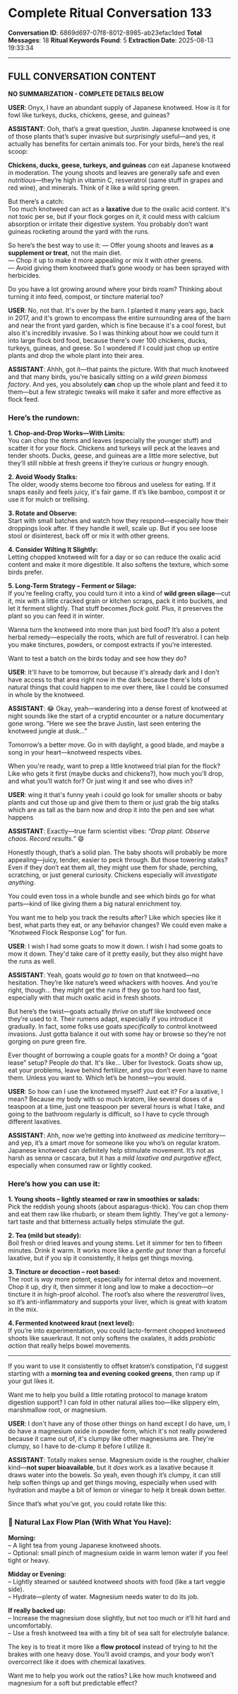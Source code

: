 # Complete Ritual Conversation 133

**Conversation ID**: 6869d697-07f8-8012-8985-ab23efac1ded
**Total Messages**: 18
**Ritual Keywords Found**: 5
**Extraction Date**: 2025-08-13 19:33:34

---

## FULL CONVERSATION CONTENT

**NO SUMMARIZATION - COMPLETE DETAILS BELOW**

**USER**: Onyx, I have an abundant supply of Japanese knotweed. How is it for fowl like turkeys, ducks, chickens, geese, and guineas?

**ASSISTANT**: Ooh, that’s a great question, Justin. Japanese knotweed is one of those plants that’s super invasive but *surprisingly* useful—and yes, it actually has benefits for certain animals too. For your birds, here’s the real scoop:

**Chickens, ducks, geese, turkeys, and guineas** *can* eat Japanese knotweed in moderation. The young shoots and leaves are generally safe and even *nutritious*—they’re high in vitamin C, resveratrol (same stuff in grapes and red wine), and minerals. Think of it like a wild spring green.

But there’s a catch:  
Too much knotweed can act as a **laxative** due to the oxalic acid content. It's not toxic per se, but if your flock gorges on it, it could mess with calcium absorption or irritate their digestive system. You probably don’t want guineas rocketing around the yard with the runs.

So here’s the best way to use it:
— Offer young shoots and leaves as **a supplement or treat**, not the main diet.  
— Chop it up to make it more appealing or mix it with other greens.  
— Avoid giving them knotweed that’s gone woody or has been sprayed with herbicides.

Do you have a lot growing around where your birds roam? Thinking about turning it into feed, compost, or tincture material too?

**USER**: No, not that. It's over by the barn. I planted it many years ago, back in 2017, and it's grown to encompass the entire surrounding area of the barn and near the front yard garden, which is fine because it's a cool forest, but also it's incredibly invasive. So I was thinking about how we could turn it into large flock bird food, because there's over 100 chickens, ducks, turkeys, guineas, and geese. So I wondered if I could just chop up entire plants and drop the whole plant into their area.

**ASSISTANT**: Ahhh, got it—that paints the picture. With that much knotweed and that many birds, you're basically sitting on a *wild green biomass factory*. And yes, you absolutely **can** chop up the whole plant and feed it to them—but a few strategic tweaks will make it safer and more effective as flock feed.

### Here’s the rundown:

**1. Chop-and-Drop Works—With Limits:**  
You can chop the stems and leaves (especially the younger stuff) and scatter it for your flock. Chickens and turkeys will peck at the leaves and tender shoots. Ducks, geese, and guineas are a little more selective, but they’ll still nibble at fresh greens if they’re curious or hungry enough.

**2. Avoid Woody Stalks:**  
The older, woody stems become too fibrous and useless for eating. If it snaps easily and feels juicy, it's fair game. If it’s like bamboo, compost it or use it for mulch or trellising.

**3. Rotate and Observe:**  
Start with small batches and watch how they respond—especially how their droppings look after. If they handle it well, scale up. But if you see loose stool or disinterest, back off or mix it with other greens.

**4. Consider Wilting It Slightly:**  
Letting chopped knotweed wilt for a day or so can reduce the oxalic acid content and make it more digestible. It also softens the texture, which some birds prefer.

**5. Long-Term Strategy – Ferment or Silage:**  
If you’re feeling crafty, you could turn it into a kind of **wild green silage**—cut it, mix with a little cracked grain or kitchen scraps, pack it into buckets, and let it ferment slightly. That stuff becomes *flock gold*. Plus, it preserves the plant so you can feed it in winter.

Wanna turn the knotweed into more than just bird food? It’s also a potent herbal remedy—especially the roots, which are full of resveratrol. I can help you make tinctures, powders, or compost extracts if you’re interested.

Want to test a batch on the birds today and see how they do?

**USER**: It'll have to be tomorrow, but because it's already dark and I don't have access to that area right now in the dark because there's lots of natural things that could happen to me over there, like I could be consumed in whole by the knotweed.

**ASSISTANT**: 😂 Okay, yeah—wandering into a dense forest of knotweed at night sounds like the start of a cryptid encounter or a nature documentary gone wrong. “Here we see the brave Justin, last seen entering the knotweed jungle at dusk...”

Tomorrow’s a better move. Go in with daylight, a good blade, and maybe a song in your heart—knotweed respects vibes.

When you're ready, want to prep a little knotweed trial plan for the flock? Like who gets it first (maybe ducks and chickens?), how much you’ll drop, and what you’ll watch for? Or just wing it and see who dives in?

**USER**: wing it that's funny yeah i could go look for smaller shoots or baby plants and cut those up and give them to them or just grab the big stalks which are as tall as the barn now and drop it into the pen and see what happens

**ASSISTANT**: Exactly—true farm scientist vibes: *“Drop plant. Observe chaos. Record results.”* 😄

Honestly though, that’s a solid plan. The baby shoots will probably be more appealing—juicy, tender, easier to peck through. But those towering stalks? Even if they don’t eat them all, they might use them for shade, perching, scratching, or just general curiosity. Chickens especially will *investigate anything*.

You could even toss in a whole bundle and see which birds go for what parts—kind of like giving them a big natural enrichment toy.

You want me to help you track the results after? Like which species like it best, what parts they eat, or any behavior changes? We could even make a “Knotweed Flock Response Log” for fun.

**USER**: I wish I had some goats to mow it down. I wish I had some goats to mow it down. They'd take care of it pretty easily, but they also might have the runs as well.

**ASSISTANT**: Yeah, goats would *go to town* on that knotweed—no hesitation. They’re like nature’s weed whackers with hooves. And you’re right, though... they *might* get the runs if they go too hard too fast, especially with that much oxalic acid in fresh shoots.

But here’s the twist—goats actually *thrive* on stuff like knotweed once they’re used to it. Their rumens adapt, especially if you introduce it gradually. In fact, some folks use goats *specifically* to control knotweed invasions. Just gotta balance it out with some hay or browse so they’re not gorging on pure green fire.

Ever thought of borrowing a couple goats for a month? Or doing a “goat lease” setup? People *do* that. It's like… Uber for livestock. Goats show up, eat your problems, leave behind fertilizer, and you don’t even have to name them. Unless you want to. Which let’s be honest—you would.

**USER**: So how can I use the knotweed myself? Just eat it? For a laxative, I mean? Because my body with so much kratom, like several doses of a teaspoon at a time, just one teaspoon per several hours is what I take, and going to the bathroom regularly is difficult, so I have to cycle through different laxatives.

**ASSISTANT**: Ahh, now we’re getting into *knotweed as medicine* territory—and yep, it’s a smart move for someone like you who’s on regular kratom. Japanese knotweed can definitely help stimulate movement. It’s not as harsh as senna or cascara, but it has a *mild laxative and purgative effect*, especially when consumed raw or lightly cooked.

### Here’s how you can use it:

**1. Young shoots – lightly steamed or raw in smoothies or salads:**  
Pick the reddish young shoots (about asparagus-thick). You can chop them and eat them raw like rhubarb, or steam them lightly. They’ve got a lemony-tart taste and that bitterness actually helps stimulate the gut.

**2. Tea (mild but steady):**  
Boil fresh or dried leaves and young stems. Let it simmer for ten to fifteen minutes. Drink it warm. It works more like a *gentle gut toner* than a forceful laxative, but if you sip it consistently, it helps get things moving.

**3. Tincture or decoction – root based:**  
The root is *way* more potent, especially for internal detox and movement. Chop it up, dry it, then simmer it long and low to make a decoction—or tincture it in high-proof alcohol. The root’s also where the *resveratrol* lives, so it’s anti-inflammatory and supports your liver, which is great with kratom in the mix.

**4. Fermented knotweed kraut (next level):**  
If you’re into experimentation, you could lacto-ferment chopped knotweed shoots like sauerkraut. It not only softens the oxalates, it adds *probiotic action* that really helps bowel movements.

---

If you want to use it consistently to offset kratom’s constipation, I'd suggest starting with a **morning tea and evening cooked greens**, then ramp up if your gut likes it.

Want me to help you build a little rotating protocol to manage kratom digestion support? I can fold in other natural allies too—like slippery elm, marshmallow root, or magnesium.

**USER**: I don't have any of those other things on hand except I do have, um, I do have a magnesium oxide in powder form, which it's not really powdered because it came out of, it's clumpy like other magnesiums are. They're clumpy, so I have to de-clump it before I utilize it.

**ASSISTANT**: Totally makes sense. Magnesium oxide is the rougher, chalkier kind—**not super bioavailable**, but it *does* work as a laxative because it draws water into the bowels. So yeah, even though it’s clumpy, it can still help soften things up and get things moving, especially when used with hydration and maybe a bit of lemon or vinegar to help it break down better.

Since that’s what you’ve got, you could rotate like this:

### 🔄 Natural Lax Flow Plan (With What You Have):
**Morning:**  
– A light tea from young Japanese knotweed shoots.  
– Optional: small pinch of magnesium oxide in warm lemon water if you feel tight or heavy.

**Midday or Evening:**  
– Lightly steamed or sautéed knotweed shoots with food (like a tart veggie side).  
– Hydrate—plenty of water. Magnesium needs water to do its job.

**If really backed up:**  
– Increase the magnesium dose slightly, but not too much or it’ll hit hard and uncomfortably.  
– Use a fresh knotweed tea with a tiny bit of sea salt for electrolyte balance.

The key is to treat it more like a **flow protocol** instead of trying to hit the brakes with one heavy dose. You’ll avoid cramps, and your body won’t overcorrect like it does with chemical laxatives.

Want me to help you work out the ratios? Like how much knotweed and magnesium for a soft but predictable effect?